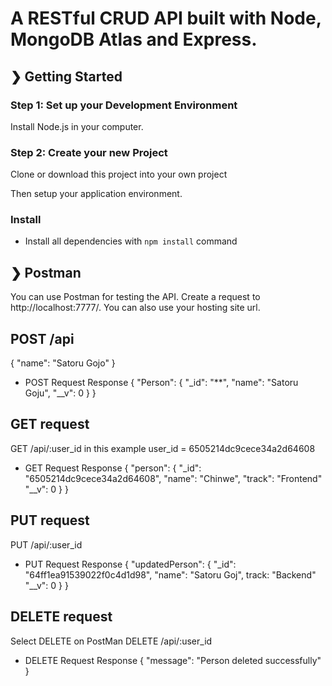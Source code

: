 # A RESTful CRUD API built with Node, MongoDB Atlas and Express.

## ❯ Getting Started

### Step 1: Set up your Development Environment

Install Node.js in your computer.


### Step 2: Create your new Project

Clone or download this project into your own project 



Then setup your application environment.


### Install

- Install all dependencies with `npm install` command


## ❯ Postman
You can use Postman for testing the API. 
Create a request to http://localhost:7777/. 
You can also use your hosting site url.

## POST /api

{
"name": "Satoru Gojo"
}

- POST Request Response
{
"Person": {
"_id": "**",
"name": "Satoru Goju",
"__v": 0
}
}

## GET request
GET /api/:user_id
in this example user_id = 6505214dc9cece34a2d64608
- GET Request Response
{
"person": {
"_id": "6505214dc9cece34a2d64608",
"name": "Chinwe",
"track": "Frontend"
"__v": 0
}
}

## PUT request
PUT /api/:user_id

- PUT Request Response
{
"updatedPerson": {
"_id": "64ff1ea91539022f0c4d1d98",
"name": "Satoru Goj",
track: "Backend"
"__v": 0
}
}

## DELETE request
Select DELETE on PostMan
DELETE /api/:user_id

- DELETE Request Response
{
"message": "Person deleted successfully"
}
